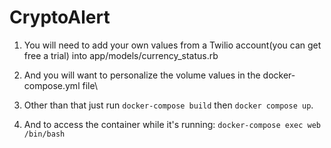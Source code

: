 # CryptoAlert

1. You will need to add your own values from a Twilio account(you can get free a trial) into app/models/currency_status.rb

2. And you will want to personalize the volume values in the docker-compose.yml file\

3. Other than that just run `docker-compose build` then `docker compose up`.

4. And to access the container while it's running: `docker-compose exec web /bin/bash`
